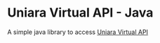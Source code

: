 # Uniara Virtual API - Java
A simple java library to access [Uniara Virtual API](https://github.com/duduribeiro/uniara_virtual_api)

